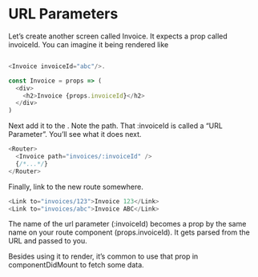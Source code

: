 # URL Parameters

Let’s create another screen called Invoice. It expects a prop called invoiceId. You can imagine it being rendered like

```javascript

<Invoice invoiceId="abc"/>.

const Invoice = props => (
  <div>
    <h2>Invoice {props.invoiceId}</h2>
  </div>
)
```

Next add it to the <Router>. Note the path. That :invoiceId is called a “URL Parameter”. You’ll see what it does next.

```javascript
<Router>
  <Invoice path="invoices/:invoiceId" />
  {/*...*/}
</Router>
```

Finally, link to the new route somewhere.

```javascript
<Link to="invoices/123">Invoice 123</Link>
<Link to="invoices/abc">Invoice ABC</Link>
```

The name of the url parameter (:invoiceId) becomes a prop by the same name on your route component (props.invoiceId). It gets parsed from the URL and passed to you.

Besides using it to render, it’s common to use that prop in componentDidMount to fetch some data.
